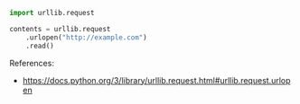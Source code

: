 ```python
import urllib.request

contents = urllib.request
    .urlopen("http://example.com")
    .read()
```

References:

- https://docs.python.org/3/library/urllib.request.html#urllib.request.urlopen

